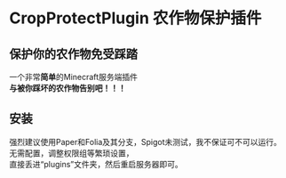 # CropProtectPlugin 农作物保护插件  
## 保护你的农作物免受踩踏  
一个非常**简单**的Minecraft服务端插件  
**与被你踩坏的农作物告别吧！！！**  
## 安装  
强烈建议使用Paper和Folia及其分支，Spigot未测试，我不保证可不可以运行。  
无需配置，调整权限组等繁琐设置，  
直接丢进“plugins”文件夹，然后重启服务器即可。
